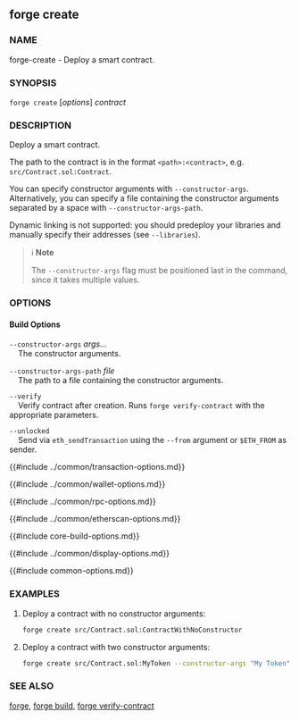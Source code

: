 ## forge create

### NAME

forge-create - Deploy a smart contract.

### SYNOPSIS

``forge create`` [*options*] *contract*

### DESCRIPTION

Deploy a smart contract.

The path to the contract is in the format `<path>:<contract>`, e.g. `src/Contract.sol:Contract`.

You can specify constructor arguments with `--constructor-args`. Alternatively, you can specify a file
containing the constructor arguments separated by a space with `--constructor-args-path`.

Dynamic linking is not supported: you should predeploy your libraries and manually specify their addresses (see `--libraries`).

> ℹ️ **Note**
>
> The `--constructor-args` flag must be positioned last in the command, since it takes multiple values.

### OPTIONS

#### Build Options

`--constructor-args` *args...*  
&nbsp;&nbsp;&nbsp;&nbsp;The constructor arguments.

`--constructor-args-path` *file*  
&nbsp;&nbsp;&nbsp;&nbsp;The path to a file containing the constructor arguments.

`--verify`  
&nbsp;&nbsp;&nbsp;&nbsp;Verify contract after creation. Runs `forge verify-contract` with the appropriate parameters.

`--unlocked`  
&nbsp;&nbsp;&nbsp;&nbsp;Send via `eth_sendTransaction` using the `--from` argument or `$ETH_FROM` as sender.

{{#include ../common/transaction-options.md}}

{{#include ../common/wallet-options.md}}

{{#include ../common/rpc-options.md}}

{{#include ../common/etherscan-options.md}}

{{#include core-build-options.md}}

{{#include ../common/display-options.md}}

{{#include common-options.md}}

### EXAMPLES

1. Deploy a contract with no constructor arguments:
    ```sh
    forge create src/Contract.sol:ContractWithNoConstructor
    ```

2. Deploy a contract with two constructor arguments:
    ```sh
    forge create src/Contract.sol:MyToken --constructor-args "My Token" "MT"
    ```

### SEE ALSO

[forge](./forge.md), [forge build](./forge-build.md), [forge verify-contract](./forge-verify-contract.md)

[eip1559]: https://github.com/ethereum/EIPs/blob/master/EIPS/eip-1559.md
